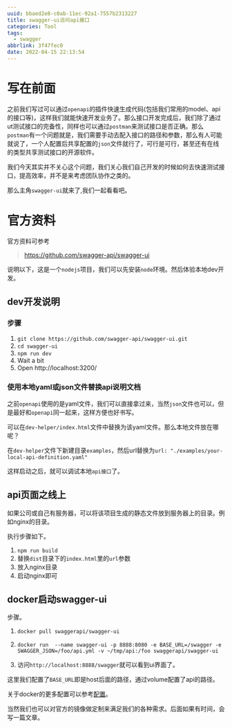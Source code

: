 ```yaml
---
uuid: bbaed2e8-c0ab-11ec-92a1-7557b2313227
title: swagger-ui访问api接口
categories: Tool
tags:
  - swagger
abbrlink: 3f47fec0
date: 2022-04-15 22:13:54
---
```


# 写在前面

之前我们写过可以通过`openapi`的插件快速生成代码(包括我们常用的model、api的接口等)，这样我们就能快速开发业务了。那么接口开发完成后，我们除了通过ut测试接口的完备性，同样也可以通过`postman`来测试接口是否正确。那么`postman`有一个问题就是，我们需要手动去配入接口的路径和参数，那么有人可能就说了，一个人配置后共享配置的`json`文件就行了，可行是可行，甚至还有在线的类型共享测试接口的开源软件。

我们今天其实并不关心这个问题，我们关心我们自己开发的时候如何去快速测试接口，提高效率，并不是来考虑团队协作之类的。

那么主角`swagger-ui`就来了,我们一起看看吧。

# 官方资料

官方资料可参考

> https://github.com/swagger-api/swagger-ui

说明以下，这是一个`nodejs`项目，我们可以先安装`node`环境。然后体验本地dev开发。

## dev开发说明

### 步骤

1. `git clone https://github.com/swagger-api/swagger-ui.git`
2. `cd swagger-ui`
3. `npm run dev`
4. Wait a bit
5. Open http://localhost:3200/

### 使用本地yaml或json文件替换api说明文档

之前`openapi`使用的是yaml文件，我们可以直接拿过来，当然`json`文件也可以，但是最好和`openapi`同一起来，这样方便也好书写。

可以在`dev-helper/index.html`文件中替换为该yaml文件。那么本地文件放在哪呢？

在`dev-helper`文件下新建目录`examples`，然后url替换为`url: "./examples/your-local-api-definition.yaml"`

这样启动之后，就可以调试本地`api接口`了。



## api页面之线上

如果公司或自己有服务器，可以将该项目生成的静态文件放到服务器上的目录。例如nginx的目录。

执行步骤如下。

1. `npm run build`
2. 替换`dist`目录下的`index.html`里的`url`参数
3. 放入nginx目录
4. 启动nginx即可



## docker启动swagger-ui

步骤。

1. `docker pull swaggerapi/swagger-ui`
2. `docker run  --name swagger-ui -p 8888:8080 -e BASE_URL=/swagger -e SWAGGER_JSON=/foo/api.yml -v ~/tmp/api:/foo swaggerapi/swagger-ui`

3. 访问`http://localhost:8888/swagger`就可以看到ui界面了。

这里我们配置了`BASE_URL`即是host后面的路径，通过volume配置了api的路径。

关于docker的更多配置可以参考[配置](https://github.com/swagger-api/swagger-ui/blob/master/docs/usage/configuration.md#docker)。

当然我们也可以对官方的镜像做定制来满足我们的各种需求。后面如果有时间，会写一篇文章。
